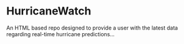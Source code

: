# HurricaneWatch
An HTML based repo designed to provide a user with the latest data regarding real-time hurricane predictions...
